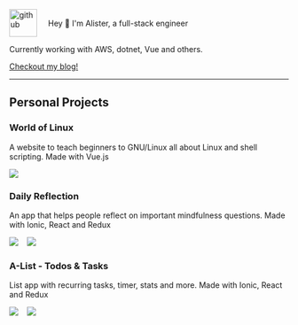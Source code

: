 <div style="display:flex; align-items: center;">
    <img alt="github" height="50px" width="50px" src="https://media.giphy.com/media/du3J3cXyzhj75IOgvA/giphy.gif" />
    <div style="margin-left:20px">Hey 👋 I'm Alister, a full-stack engineer</div>
</div>

Currently working with AWS, dotnet, Vue and others.

<a href="https://alister.codes" target="_blank">Checkout my blog!</a>

<hr/>

## Personal Projects

### World of Linux

A website to teach beginners to GNU/Linux all about Linux and shell scripting. Made with Vue.js

[![](https://img.shields.io/badge/Web-blue?style=for-the-badge&logo=vue.js)](https://alisterg.github.io/WorldOfLinux)

### Daily Reflection

An app that helps people reflect on important mindfulness questions. Made with Ionic, React and Redux

[![](https://img.shields.io/badge/iOS-App%20Store-blue?style=for-the-badge&logo=apple)](https://apps.apple.com/us/app/daily-reflection/id1513764562) &nbsp;&nbsp;
[![](https://img.shields.io/badge/Android-Play%20Store-blue?style=for-the-badge&logo=android)](https://play.google.com/store/apps/details?id=io.ki_tech.reflect)

### A-List - Todos & Tasks

List app with recurring tasks, timer, stats and more. Made with Ionic, React and Redux

[![](https://img.shields.io/badge/iOS-App%20Store-blue?style=for-the-badge&logo=apple)](https://apps.apple.com/us/app/a-list-todos-tasks/id1533513030) &nbsp;&nbsp;
[![](https://img.shields.io/badge/Android-Play%20Store-blue?style=for-the-badge&logo=android)](https://play.google.com/store/apps/details?id=io.ki_tech.lists)
